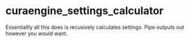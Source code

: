 # curaengine_settings_calculator

Essentiallly all this does is recusively calculates settings. Pipe outputs out however you would want. 
